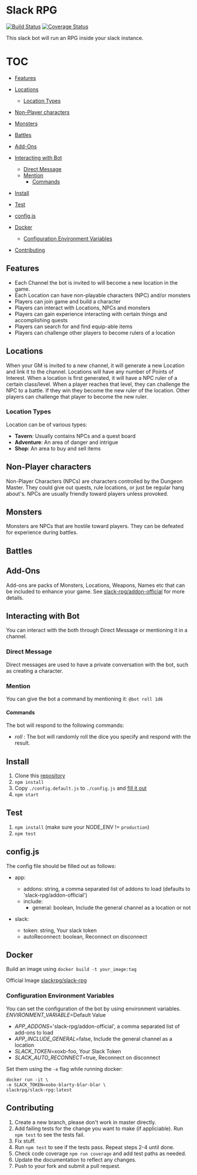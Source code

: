 # Slack RPG
[![Build Status](https://travis-ci.org/slack-rpg/slack-rpg.svg)](https://travis-ci.org/slack-rpg/slack-rpg)  [![Coverage Status](https://coveralls.io/repos/slack-rpg/slack-rpg/badge.svg?branch=master&service=github)](https://coveralls.io/github/slack-rpg/slack-rpg?branch=master)

This slack bot will run an RPG inside your slack instance.

# TOC
<!-- TOC depthFrom:2 depthTo:6 withLinks:1 updateOnSave:1 orderedList:0 -->

- [Features](#features)
- [Locations](#locations)
  - [Location Types](#location-types)

- [Non-Player characters](#non-player-characters)
- [Monsters](#monsters)
- [Battles](#battles)
- [Add-Ons](#add-ons)
- [Interacting with Bot](#interacting-with-bot)
  - [Direct Message](#direct-message)
  - [Mention](#mention)
    - [Commands](#commands)

- [Install](#install)
- [Test](#test)
- [config.js](#configjs)
- [Docker](#docker)
  - [Configuration Environment Variables](#configuration-environment-variables)

- [Contributing](#contributing)
<!-- /TOC -->

## Features
- Each Channel the bot is invited to will become a new location in the game.
- Each Location can have non-playable characters (NPC) and/or monsters
- Players can join game and build a character
- Players can interact with Locations, NPCs and monsters
- Players can gain experience interacting with certain things and accomplishing quests
- Players can search for and find equip-able items
- Players can challenge other players to become rulers of a location

## Locations
When your GM is invited to a new channel, it will generate a new Location and link it to the channel. Locations will have any number of Points of Interest. When a location is first generated, it will have a NPC ruler of a certain class/level.  When a player reaches that level, they can challenge the NPC to a battle.  If they win they become the new ruler of the location. Other players can challenge  that player to become the new ruler.

### Location Types
Location can be of various types:
- **Tavern**: Usually contains NPCs and a quest board
- **Adventure**: An area of danger and intrigue
- **Shop**: An area to buy and sell items

## Non-Player characters
Non-Player Characters (NPCs) are characters controlled by the Dungeon Master. They could give out quests, rule locations, or just be regular hang about's. NPCs are usually friendly toward players unless provoked.

## Monsters
Monsters are NPCs that are hostile toward players. They can be defeated for experience during battles.

## Battles
## Add-Ons
Add-ons are packs of Monsters, Locations, Weapons, Names etc that can be included to enhance your game. See [slack-rpg/addon-official](https://github.com/slack-rpg/addon-official) for more details.

## Interacting with Bot
You can interact with the both through Direct Message or mentioning it in a channel.

### Direct Message
Direct messages are used to have a private conversation with the bot, such as creating a character.

### Mention
You can give the bot a command by mentioning it: `@bot roll 1d6`

#### Commands
The bot will respond to the following commands:
- _roll <dice>_: The bot will randomly roll the dice you specify and respond with the result.

## Install
1. Clone this [repository](https://github.com/shaunburdick/slack-rpg.git)
2. `npm install`
3. Copy `./config.default.js` to `./config.js` and [fill it out](#configjs)
4. `npm start`

## Test
1. `npm install` (make sure your NODE_ENV != `production`)
2. `npm test`

## config.js
The config file should be filled out as follows:
- app:
  - addons: string, a comma separated list of addons to load (defaults to 'slack-rpg/addon-official')
  - include:
    - general: boolean, Include the general channel as a location or not

- slack:
  - token: string, Your slack token
  - autoReconnect: boolean, Reconnect on disconnect

## Docker
Build an image using `docker build -t your_image:tag`

Official Image [slackrpg/slack-rpg](https://hub.docker.com/r/slackrpg/slack-rpg/)

### Configuration Environment Variables
You can set the configuration of the bot by using environment variables. _ENVIRONMENT_VARIABLE_=Default Value
- _APP_ADDONS_='slack-rpg/addon-official', a comma separated list of add-ons to load
- _APP_INCLUDE_GENERAL_=false, Include the general channel as a location
- _SLACK_TOKEN_=xoxb-foo, Your Slack Token
- _SLACK_AUTO_RECONNECT_=true, Reconnect on disconnect

Set them using the `-e` flag while running docker:

```
docker run -it \
-e SLACK_TOKEN=xobo-blarty-blar-blar \
slackrpg/slack-rpg:latest
```

## Contributing
1. Create a new branch, please don't work in master directly.
2. Add failing tests for the change you want to make (if appliciable). Run `npm test` to see the tests fail.
3. Fix stuff.
4. Run `npm test` to see if the tests pass. Repeat steps 2-4 until done.
5. Check code coverage `npm run coverage` and add test paths as needed.
6. Update the documentation to reflect any changes.
7. Push to your fork and submit a pull request.
